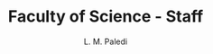 ---
layout: profile
fname: Letsweletse M
lname: Paledi
prefix: Mr.
name: Mr. Letsweletse M. Paledi
department: Faculty of Science
title: Faculty of Science - Staff
position: Faculty Administrator
subtitle: L. M. Paledi
qualifications: BA, MPA (UB)
office: Block DNP, Office DNP
email: paledi@mopipi.ub.bw
phone: 355-2460 | 355-2475
img: paledi.jpg


bio: "This is template bio info for profiles in which:
    (a) We haven't received any data for or 
    (b) We are still in the process of uploading the data.
    If option *A* is the case, kindly send your profile details to our data collectors in the 'Contact Us' link in the menu. Thank you.
    "
    
---
